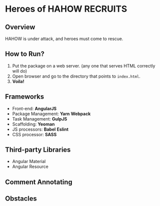 # Heroes of HAHOW RECRUITS

## Overview

HAHOW is under attack, and heroes must come to rescue.

## How to Run?

1. Put the package on a web server. (any one that serves HTML correctly will do)
2. Open browser and go to the directory that points to `index.html`.
3. **Voila!**

## Frameworks

* Front-end: **AngularJS**
* Package Management: **Yarn** **Webpack**
* Task Management: **GulpJS**
* Scaffolding: **Yeoman**
* JS processors: **Babel** **Eslint**
* CSS processor: **SASS**

## Third-party Libraries

* Angular Material
* Angular Resource

## Comment Annotating

## Obstacles
